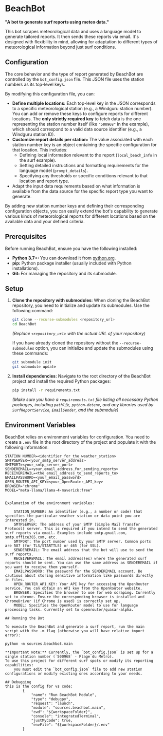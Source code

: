 # BeachBot

**"A bot to generate surf reports using meteo data."**

This bot scrapes meteorological data and uses a language model to generate tailored reports. It then sends these reports via email.
It's designed with flexibility in mind, allowing for adaptation to different types of meteorological information beyond just surf conditions.

## Configuration

The core behavior and the type of report generated by BeachBot are controlled by the `bot_config.json` file. This JSON file uses the station numbers as its top-level keys.

By modifying this configuration file, you can:

* **Define multiple locations:** Each top-level key in the JSON corresponds to a specific meteorological station (e.g., a Windguru station number).
    You can add or remove these keys to configure reports for different locations.
    The **only strictly required key** to fetch data is the one representing the station number itself (like `"500968"` in the example), which should correspond to a valid data source identifier (e.g., a Windguru station ID).
* **Customize report details per station:** The value associated with each station number key is an object containing the specific configuration for that location. This includes:
    * Defining local information relevant to the report (`local_beach_info` in the surf example).
    * Setting detailed instructions and formatting requirements for the language model (`prompt_details`).
    * Specifying any thresholds or specific conditions relevant to that location and report type.
* Adapt the input data requirements based on what information is available from the data source for the specific report type you want to generate.

By adding new station number keys and defining their corresponding configuration objects, you can easily extend the bot's capability to generate various kinds of meteorological reports for different locations based on the available data and your defined criteria.


## Prerequisites

Before running BeachBot, ensure you have the following installed:

* **Python 3.7+:** You can download it from [python.org](https://www.python.org/downloads/).
* **pip:** Python package installer (usually included with Python installations).
* **Git:** For managing the repository and its submodule.

## Setup

1.  **Clone the repository with submodules:**
    When cloning the BeachBot repository, you need to initialize and update its submodules. Use the following command:
    ```bash
    git clone --recurse-submodules <repository_url>
    cd BeachBot
    ```
    *(Replace `<repository_url>` with the actual URL of your repository)*

    If you have already cloned the repository without the `--recurse-submodules` option, you can initialize and update the submodules using these commands:
    ```bash
    git submodule init
    git submodule update
    ```

2.  **Install dependencies:**
    Navigate to the root directory of the BeachBot project and install the required Python packages:
    ```bash
    pip install -r requirements.txt
    ```
    *(Make sure you have a `requirements.txt` file listing all necessary Python packages, including `pathlib`, `python-dotenv`, and any libraries used by `SurfReportService`, `EmailSender`, and the submodule)*

## Environment Variables

BeachBot relies on environment variables for configuration. You need to create a `.env` file in the root directory of the project and populate it with the following information:

```dotenv
STATION_NUMBER=<identifier_for_the_weather_station>
SMTPSERVER=<your_smtp_server_address>
SMTPORT=<your_smtp_server_port>
SENDEREMAIL=<your_email_address_for_sending_reports>
RECEIVEREMAIL=<the_email_address_to_send_reports_to>
EMAILPASSWORD=<your_email_password>
OPEN_ROUTER_API_KEY=<your_OpenRouter_API_key>
BROWSER="chrome"
MODEL="meta-llama/llama-4-maverick:free"


Explanation of the environment variables:

    STATION_NUMBER: An identifier (e.g., a number or code) that specifies the particular weather station or data point you are interested in.
    SMTPSERVER: The address of your SMTP (Simple Mail Transfer Protocol) server. This is required if you intend to send the generated surf reports via email. Examples include smtp.gmail.com, smtp.office365.com, etc.
    SMTPORT: The port number used by your SMTP server. Common ports are 587 (for TLS/STARTTLS) or 465 (for SSL).
    SENDEREMAIL: The email address that the bot will use to send the surf reports.
    RECEIVEREMAIL: The email address(es) where the generated surf reports should be sent. You can use the same address as SENDEREMAIL if you want to receive them yourself.
    EMAILPASSWORD: The password for the SENDEREMAIL account. Be cautious about storing sensitive information like passwords directly in files.
    OPEN_ROUTER_API_KEY: Your API key for accessing the OpenRouter service. You can obtain an API key from the OpenRouter website.
    BROWSER: Specifies the browser to use for web scraping. Currently set to chrome. Ensure the corresponding browser is installed and ChromeDriver (if Chrome is used) is correctly set up.
    MODEL: Specifies the OpenRouter model to use for language processing tasks. Currently set to openrouter/quasar-alpha.

## Running the Bot

To execute the BeachBot and generate a surf report, run the main script with the -m flag (otherwise you will have relative import error):

python -m sources.beachbot.main

**Important Note:** Currently, the `bot_config.json` is set up for a single station number (`500968` - Plage du Métro).
To use this project for different surf spots or modify its reporting capabilities:
    you must edit the `bot_config.json` file to add new station configurations or modify existing ones according to your needs.

## Debugging
this is the config for vs code:
        {
            "name": "Run BeachBot Module",
            "type": "debugpy",
            "request": "launch",
            "module": "sources.beachbot.main",
            "cwd": "${workspaceFolder}",
            "console": "integratedTerminal",
            "justMyCode": true,
            "envFile": "${workspaceFolder}/.env"
        }
